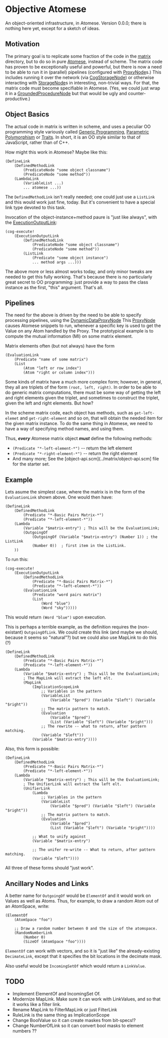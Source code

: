 Objective Atomese
=================
An object-oriented infrastructure, in Atomese.  Version 0.0.0; there is
nothing here yet, except for a sketch of ideas.

Motivation
----------
The primary goal is to replicate some fraction of the code in the
[matrix](../matrix) directory, but to do so in pure
[Atomese](https://wiki.opencog.org/w/Atomese), instead of scheme. The
matrix code has proven to be exceptionally useful and powerful, but there
is now a need to be able to run it in (parallel) pipelines (configured
with [ProxyNode](https://wiki.opencog.org/w/ProxyNode)s.) This includes
running it over the network (via
[CogStorageNode](https://wiki.opencog.org/w/CogStorageNode)) or otherwise
interacting with [StorageNode](https://wiki.opencog.org/w/StorageNode)s
in interesting, non-trivial ways. For that, the matrix code must become
specifiable in Atomese. (Yes, we could just wrap it in a
[GroundedProcedureNode](https://wiki.opencog.org/w/GroundedProcedureNode)
but that would be ugly and counter-productive.)

Object Basics
-------------
The actual code in matrix is written in scheme, and uses a peculiar OO
programming style variously called
[Generic Programming](https://en.wikipedia.org/wiki/Generic_programming),
[Parametric Polymorphism](https://en.wikipedia.org/wiki/Parametric_polymorphism)
or [Traits](https://en.wikipedia.org/wiki/Trait_(computer_programming)).
In short, it is an OO style similar to that of JavaScript, rather than of
C++.


How might this work in Atomese?  Maybe like this:
```
(DefineLink
	(DefinedMethodLink
		(PredicateNode "some object classname")
		(PredicateNode "some method"))
	(LambdaLink
		(VariableList ...)
		... atomese ...))
```
The `DefinedMethodLink` isn't really needed; one could just use a
`ListLink` and this would work just fine, today. But it's convenient to
have a special link type devoted to this task.

Invocation of the object-instance+method paure is "just like always", with
the [ExecutionOutputLink](https://wiki.opencog.org/w/ExecutionOutputLink):
```
(cog-execute!
	(ExecutionOutputLink
		(DefinedMethodLink
			(PredicateNode "some object classname")
			(PredicateNode "some method"))
		(ListLink
			(Predicate "some object instance")
			... method args ...)))
```

The above more or less almost works today, and only minor tweaks are needed
to get this fully working.  That's because there is no particularly great
secret to OO programming: just provide a way to pass the class instance as
the first, "this" argument. That's all.


Pipelines
---------
The need for the above is driven by the need to be able to specify
processing pipelines, using the
[DynamicDataProxyNode](https://wiki.opencog.org/w/DynamicDataProxyNode)
This [ProxyNode](https://wiki.opencog.org/w/ProxyNode) causes Atomese
snippets to run, whenever a specific key is used to get the Value on
any Atom handled by the Proxy. The prototypical example is to compute
the mutual information (MI) on some matrix element.

Matrix elements often (but not always) have the form
```
(EvaluationLink
	(Predicate "name of some matrix")
	(List
		(Atom "left or row index")
		(Atom "right or column index")))
```
Some kinds of matrix have a much more complex form; however, in general,
they all are triplets of the form `(root, left, right)`. In order to be
able to do generic matrix computations, there must be some way of getting
the left and right elements given the triplet, and sometimes to construct
the triplet, given the left and right elements. But how?

In the scheme matrix code, each object has methods, such as
`get-left-elemet` and `get-right-element` and so on, that will obtain the
needed item for the given matrix instance. To do the same thing in Atomese,
we need to have a way of specifying method names, and using them.

Thus, ***every*** Atomese matrix object ***must*** define the following
methods:
* `(Predicate "*-left-element-*")` -- return the left element
* `(Predicate "*-right-element-*")` -- return the right element
* And many more; See the [object-api.scm](../matrix/object-api.scm] file
  for the starter set.

Example
-------
Lets asume the simplest case, where the matrix is in the form of the
`EvaluationLink` shown above. One would then have:

```
(DefineLink
	(DefinedMethodLink
		(Predicate "*-Basic Pairs Matrix-*")
		(Predicate "*-left-element-*"))
	(Lambda
		(Variable "$matrix-entry") ; This will be the EvaluationLink;
		(OutgoingOf
			(OutgoingOf (Variable "$matrix-entry") (Number 1)) ; the ListLink
			(Number 0))  ; first item in the ListLink.
	))
```

To run this:
```
(cog-execute!
	(ExecutionOutputLink
		(DefinedMethodLink
			(Predicate "*-Basic Pairs Matrix-*")
			(Predicate "*-left-element-*"))
		(EvaluationLink
			(Predicate "word pairs matrix")
			(List
				(Word "blue")
				(Word "sky")))))
```
This would return `(Word "blue")` upon execution.


This is perhaps a terrible example, as the definition requires the
(non-existant) `OutgoingOfLink`.  We could create this link (and maybe we
should, because it seems so "natural"?) but we could also use MapLink
to do this (?)

```
(DefineLink
	(DefinedMethodLink
		(Predicate "*-Basic Pairs Matrix-*")
		(Predicate "*-left-element-*"))
	(Lambda
		(Variable "$matrix-entry") ; This will be the EvaluationLink;
		; The MapLink will extract the left elt.
		(MapLink
			(ImplicationScopeLink
				;; Variables in the pattern
				(VariableList
					(Variable "$pred") (Variable "$left") (Variable "$right"))
				;; The matrix pattern to match.
				(Evaluation
					(Variable "$pred")
					(List (Variable "$left") (Variable "$right")))
				;; The rewrite -- what to return, after pattern matching.
				(Variable "$left"))
			(Variable "$matrix-entry"))))
```

Also, this form is possible:
```
(DefineLink
	(DefinedMethodLink
		(Predicate "*-Basic Pairs Matrix-*")
		(Predicate "*-left-element-*"))
	(Lambda
		(Variable "$matrix-entry") ; This will be the EvaluationLink;
		; The UnifierLink will extract the left elt.
		(UnifierLink
			(Lambda
				;; Variables in the pattern
				(VariableList
					(Variable "$pred") (Variable "$left") (Variable "$right"))
				;; The matrix pattern to match.
				(Evaluation
					(Variable "$pred")
					(List (Variable "$left") (Variable "$right"))))

			;; What to unify against
			(Variable "$matrix-entry")

			;; The unifer re-write -- What to return, after pattern matching.
			(Variable "$left"))))
```

All three of these forms should "just work".


Ancillary Nodes and Links
-------------------------
A better name for `OutgoingOf` would be `ElementOf` and it would work on
Values as well as Atoms.  Thus, for example, to draw a random Atom out of
an AtomSpace, write:
```
(ElementOf
	(AtomSpace "foo")

	;; Draw a random number between 0 and the size of the atomspace.
	(RandomNumberLink
		(Number 0)
		(SizeOf (AtomSpace "foo"))))
```

`ElementOf` can work with vectors, and so it is "just like" the
already-existing `DecimateLink`, except that it specifies the bit locations
in the decimate mask.

Also useful would be `IncomingSetOf` which would return a `LinkValue`.

TODO
----
* Implement ElementOf and IncomingSet Of.
* Modernize MapLink. Make sure it can work with LinkValues, and so that
  it works like a filter link.
* Rename MapLink to FilterMapLink or just FilterLink
* RuleLink is the same thing as ImplicationScope
* Change BoolValue so it can create maskes from bit-specs!?
* Change NumberOfLink so it can convert bool masks to element numbers ??
